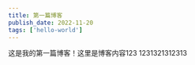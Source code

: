 ```yaml
---
title: 第一篇博客
publish_date: 2022-11-20
tags: ['hello-world']
---
```


这是我的第一篇博客！这里是博客内容123
1231321312313